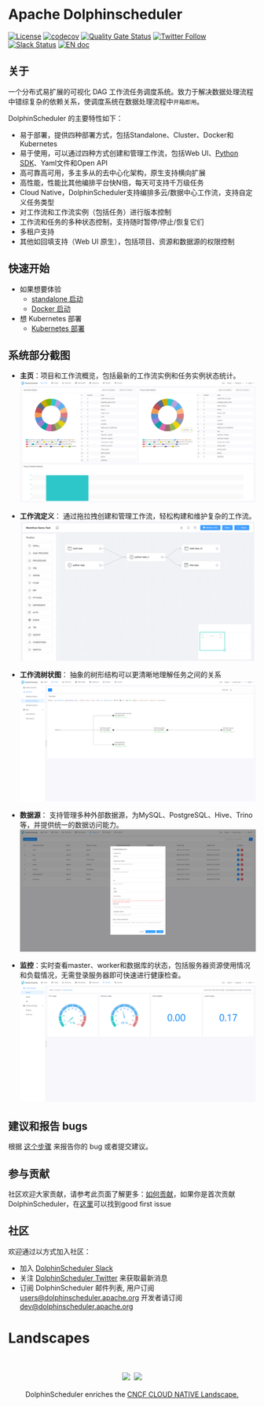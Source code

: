 # Apache Dolphinscheduler

[![License](https://img.shields.io/badge/license-Apache%202-4EB1BA.svg)](https://www.apache.org/licenses/LICENSE-2.0.html)
[![codecov](https://codecov.io/gh/apache/dolphinscheduler/branch/dev/graph/badge.svg)]()
[![Quality Gate Status](https://sonarcloud.io/api/project_badges/measure?project=apache-dolphinscheduler&metric=alert_status)](https://sonarcloud.io/dashboard?id=apache-dolphinscheduler)
[![Twitter Follow](https://img.shields.io/twitter/follow/dolphinschedule.svg?style=social&label=Follow)](https://twitter.com/dolphinschedule) <!-- markdown-link-check-disable-line -->
[![Slack Status](https://img.shields.io/badge/slack-join_chat-white.svg?logo=slack&style=social)](https://s.apache.org/dolphinscheduler-slack)
[![EN doc](https://img.shields.io/badge/document-English-blue.svg)](README.md)

## 关于

一个分布式易扩展的可视化 DAG 工作流任务调度系统。致力于解决数据处理流程中错综复杂的依赖关系，使调度系统在数据处理流程中`开箱即用`。

DolphinScheduler 的主要特性如下：

- 易于部署，提供四种部署方式，包括Standalone、Cluster、Docker和Kubernetes
- 易于使用，可以通过四种方式创建和管理工作流，包括Web UI、[Python SDK](https://dolphinscheduler.apache.org/python/main/index.html)、Yaml文件和Open API
- 高可靠高可用，多主多从的去中心化架构，原生支持横向扩展
- 高性能，性能比其他编排平台快N倍，每天可支持千万级任务
- Cloud Native，DolphinScheduler支持编排多云/数据中心工作流，支持自定义任务类型
- 对工作流和工作流实例（包括任务）进行版本控制
- 工作流和任务的多种状态控制，支持随时暂停/停止/恢复它们
- 多租户支持
- 其他如回填支持（Web UI 原生），包括项目、资源和数据源的权限控制

## 快速开始

- 如果想要体验
    - [standalone 启动](https://dolphinscheduler.apache.org/zh-cn/docs/3.1.5/guide/installation/standalone)
    - [Docker 启动](https://dolphinscheduler.apache.org/zh-cn/docs/3.1.5/guide/start/docker)
- 想 Kubernetes 部署
    - [Kubernetes 部署](https://dolphinscheduler.apache.org/zh-cn/docs/3.1.5/guide/installation/kubernetes)

## 系统部分截图

* **主页**：项目和工作流概览，包括最新的工作流实例和任务实例状态统计。
![home](images/home.png)

* **工作流定义**： 通过拖拉拽创建和管理工作流，轻松构建和维护复杂的工作流。
![workflow-definition](images/workflow-definition.png)

* **工作流树状图**： 抽象的树形结构可以更清晰地理解任务之间的关系
![workflow-tree](images/workflow-tree.png)

* **数据源**： 支持管理多种外部数据源，为MySQL、PostgreSQL、Hive、Trino等，并提供统一的数据访问能力。
![data-source](images/data-source.png)

* **监控**：实时查看master、worker和数据库的状态，包括服务器资源使用情况和负载情况，无需登录服务器即可快速进行健康检查。
![monitor](images/monitor.png)

## 建议和报告 bugs

根据 [这个步骤](https://github.com/apache/dolphinscheduler/issues/new/choose) 来报告你的 bug 或者提交建议。

## 参与贡献

社区欢迎大家贡献，请参考此页面了解更多：[如何贡献](docs/docs/zh/contribute/join/contribute.md)，如果你是首次贡献 DolphinScheduler，在[这里](https://github.com/apache/dolphinscheduler/contribute)可以找到good first issue

## 社区

欢迎通过以方式加入社区：

- 加入 [DolphinScheduler Slack](https://s.apache.org/dolphinscheduler-slack)
- 关注 [DolphinScheduler Twitter](https://twitter.com/dolphinschedule) 来获取最新消息 <!-- markdown-link-check-disable-line -->
- 订阅 DolphinScheduler 邮件列表, 用户订阅 [users@dolphinscheduler.apache.org](mailto:users-subscribe@dolphinscheduler.apache.org) 开发者请订阅 [dev@dolphinscheduler.apache.org](mailto:dev-subscribe@dolphinscheduler.apache.org)

# Landscapes

<p align="center">
<br/><br/>
<img src="https://landscape.cncf.io/images/left-logo.svg" width="150"/>&nbsp;&nbsp;<img src="https://landscape.cncf.io/images/right-logo.svg" width="200"/>
<br/><br/>
DolphinScheduler enriches the <a href="https://landscape.cncf.io/?landscape=observability-and-analysis&license=apache-license-2-0">CNCF CLOUD NATIVE Landscape.</a >

</p >
